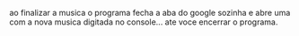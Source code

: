 ao finalizar a musica o programa fecha a aba do google sozinha e abre uma com a nova musica digitada no console... ate voce encerrar o programa.